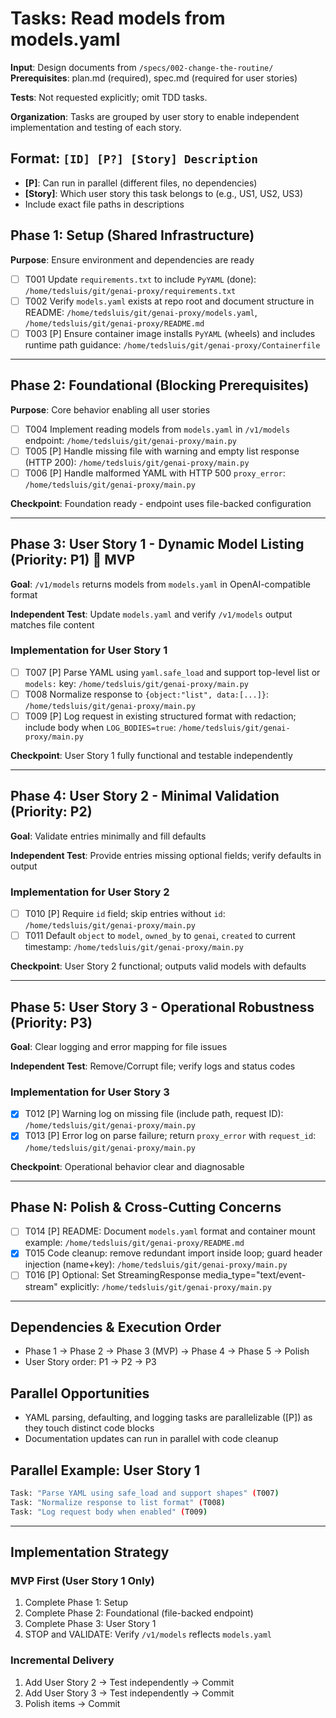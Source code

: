 # Tasks: Read models from models.yaml

**Input**: Design documents from `/specs/002-change-the-routine/`
**Prerequisites**: plan.md (required), spec.md (required for user stories)

**Tests**: Not requested explicitly; omit TDD tasks.

**Organization**: Tasks are grouped by user story to enable independent implementation and testing of each story.

## Format: `[ID] [P?] [Story] Description`
- **[P]**: Can run in parallel (different files, no dependencies)
- **[Story]**: Which user story this task belongs to (e.g., US1, US2, US3)
- Include exact file paths in descriptions

## Phase 1: Setup (Shared Infrastructure)

**Purpose**: Ensure environment and dependencies are ready

- [ ] T001 Update `requirements.txt` to include `PyYAML` (done): `/home/tedsluis/git/genai-proxy/requirements.txt`
- [ ] T002 Verify `models.yaml` exists at repo root and document structure in README: `/home/tedsluis/git/genai-proxy/models.yaml`, `/home/tedsluis/git/genai-proxy/README.md`
- [ ] T003 [P] Ensure container image installs `PyYAML` (wheels) and includes runtime path guidance: `/home/tedsluis/git/genai-proxy/Containerfile`

---

## Phase 2: Foundational (Blocking Prerequisites)

**Purpose**: Core behavior enabling all user stories

- [ ] T004 Implement reading models from `models.yaml` in `/v1/models` endpoint: `/home/tedsluis/git/genai-proxy/main.py`
- [ ] T005 [P] Handle missing file with warning and empty list response (HTTP 200): `/home/tedsluis/git/genai-proxy/main.py`
- [ ] T006 [P] Handle malformed YAML with HTTP 500 `proxy_error`: `/home/tedsluis/git/genai-proxy/main.py`

**Checkpoint**: Foundation ready - endpoint uses file-backed configuration

---

## Phase 3: User Story 1 - Dynamic Model Listing (Priority: P1) 🎯 MVP

**Goal**: `/v1/models` returns models from `models.yaml` in OpenAI-compatible format

**Independent Test**: Update `models.yaml` and verify `/v1/models` output matches file content

### Implementation for User Story 1

- [ ] T007 [P] Parse YAML using `yaml.safe_load` and support top-level list or `models:` key: `/home/tedsluis/git/genai-proxy/main.py`
- [ ] T008 Normalize response to `{object:"list", data:[...]}`: `/home/tedsluis/git/genai-proxy/main.py`
- [ ] T009 [P] Log request in existing structured format with redaction; include body when `LOG_BODIES=true`: `/home/tedsluis/git/genai-proxy/main.py`

**Checkpoint**: User Story 1 fully functional and testable independently

---

## Phase 4: User Story 2 - Minimal Validation (Priority: P2)

**Goal**: Validate entries minimally and fill defaults

**Independent Test**: Provide entries missing optional fields; verify defaults in output

### Implementation for User Story 2

- [ ] T010 [P] Require `id` field; skip entries without `id`: `/home/tedsluis/git/genai-proxy/main.py`
- [ ] T011 Default `object` to `model`, `owned_by` to `genai`, `created` to current timestamp: `/home/tedsluis/git/genai-proxy/main.py`

**Checkpoint**: User Story 2 functional; outputs valid models with defaults

---

## Phase 5: User Story 3 - Operational Robustness (Priority: P3)

**Goal**: Clear logging and error mapping for file issues

**Independent Test**: Remove/Corrupt file; verify logs and status codes

### Implementation for User Story 3

- [X] T012 [P] Warning log on missing file (include path, request ID): `/home/tedsluis/git/genai-proxy/main.py`
- [X] T013 [P] Error log on parse failure; return `proxy_error` with `request_id`: `/home/tedsluis/git/genai-proxy/main.py`

**Checkpoint**: Operational behavior clear and diagnosable

---

## Phase N: Polish & Cross-Cutting Concerns

- [ ] T014 [P] README: Document `models.yaml` format and container mount example: `/home/tedsluis/git/genai-proxy/README.md`
- [X] T015 Code cleanup: remove redundant import inside loop; guard header injection (name+key): `/home/tedsluis/git/genai-proxy/main.py`
- [ ] T016 [P] Optional: Set StreamingResponse media_type="text/event-stream" explicitly: `/home/tedsluis/git/genai-proxy/main.py`

---

## Dependencies & Execution Order

- Phase 1 → Phase 2 → Phase 3 (MVP) → Phase 4 → Phase 5 → Polish
- User Story order: P1 → P2 → P3

## Parallel Opportunities

- YAML parsing, defaulting, and logging tasks are parallelizable ([P]) as they touch distinct code blocks
- Documentation updates can run in parallel with code cleanup

## Parallel Example: User Story 1

```bash
Task: "Parse YAML using safe_load and support shapes" (T007)
Task: "Normalize response to list format" (T008)
Task: "Log request body when enabled" (T009)
```

---

## Implementation Strategy

### MVP First (User Story 1 Only)

1. Complete Phase 1: Setup
2. Complete Phase 2: Foundational (file-backed endpoint)
3. Complete Phase 3: User Story 1
4. STOP and VALIDATE: Verify `/v1/models` reflects `models.yaml`

### Incremental Delivery

1. Add User Story 2 → Test independently → Commit
2. Add User Story 3 → Test independently → Commit
3. Polish items → Commit

